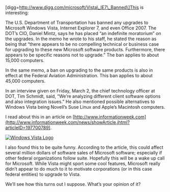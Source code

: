 \[digg=http://www.digg.com/microsoft/Vista\_IE7\_Banned\]This is interesting:

The U.S. Department of Transportation has banned any upgrades to Microsoft Windows Vista, Internet Explorer 7, and even Office 2007. The DOT’s CIO, Daniel Mintz, says he has placed “an indefinite moratorium” on the upgrades. In the memo he wrote to his staff, he stated the reason as being that “there appears to be no compelling technical or business case for upgrading to these new Microsoft software products. Furthermore, there appears to be specific reasons not to upgrade.” The ban applies to about 15,000 computers.

In the same memo, a ban on upgrading to the same products is also in effect at the Federal Aviation Administration. This ban applies to about 45,000 computers.

In an interview given on Friday, March 2, the chief technology officer at DOT, Tim Schmidt, said, “We’re analyzing different client software options and also integration issues.” He also mentioned possible alternatives to Windows Vista being Novell’s Suse Linux and Apple’s Macintosh computers.

I read about this in an article on [http://www.informationweek.com](http://www.informationweek.com/news/showArticle.jhtml?articleID=197700789).

[![Windows Vista Logo](https://i0.wp.com/alexseifert.wordpress.com/wp-content/uploads/2007/03/windowsvista.jpg)](https://i0.wp.com/alexseifert.wordpress.com/wp-content/uploads/2007/03/windowsvista.jpg "Windows Vista Logo")

I also found this to be quite funny. According to the article, this could affect several million dollars of software sales of Microsoft software; especially if other federal organizations follow suite. Hopefully this will be a wake up call for Microsoft. While Vista might sport some cool features, Microsoft really didn’t appear to do much to it to motivate corporations (or in this case federal entities) to upgrade to Vista.

We’ll see how this turns out I suppose. What’s your opinion of it?